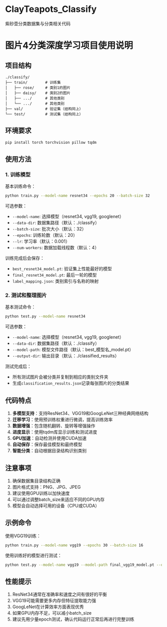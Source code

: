 # ClayTeapots_Classify
紫砂壶分类数据集与分类相关代码
# 图片4分类深度学习项目使用说明

## 项目结构

```
./classify/
├── train/        # 训练集
│   ├── rose/     # 类别1的图片
│   ├── daisy/    # 类别2的图片
│   ├── .../      # 其他类别
│   └── .../      # 其他类别
├── val/          # 验证集（结构同上）
└── test/         # 测试集（结构同上）
```

## 环境要求

```bash
pip install torch torchvision pillow tqdm
```

## 使用方法

### 1. 训练模型

基本训练命令：
```bash
python train.py --model-name resnet34 --epochs 20 --batch-size 32
```

可选参数：
- `--model-name`: 选择模型（resnet34, vgg19, googlenet）
- `--data-dir`: 数据集路径（默认：./classify）
- `--batch-size`: 批次大小（默认：32）
- `--epochs`: 训练轮数（默认：20）
- `--lr`: 学习率（默认：0.001）
- `--num-workers`: 数据加载线程数（默认：4）

训练完成后会保存：
- `best_resnet34_model.pt`: 验证集上性能最好的模型
- `final_resnet34_model.pt`: 最后一轮的模型
- `label_mapping.json`: 类别索引与名称的映射

### 2. 测试和整理图片

基本测试命令：
```bash
python test.py --model-name resnet34
```

可选参数：
- `--model-name`: 选择模型（resnet34, vgg19, googlenet）
- `--data-dir`: 数据集路径（默认：./classify）
- `--model-path`: 模型文件路径（默认：best_模型名_model.pt）
- `--output-dir`: 输出目录（默认：./classified_results）

测试完成后：
- 所有测试图片会被分类并复制到相应的类别文件夹
- 生成`classification_results.json`记录每张图片的分类结果

## 代码特点

1. **多模型支持**：支持ResNet34、VGG19和GoogLeNet三种经典网络结构
2. **迁移学习**：使用预训练权重进行微调，提高训练效率
3. **数据增强**：包含随机翻转、旋转等增强操作
4. **进度显示**：使用tqdm库显示训练和测试进度
5. **GPU加速**：自动检测并使用CUDA加速
6. **自动保存**：保存最佳模型和最终模型
7. **智能分类**：自动根据目录结构识别类别

## 注意事项

1. 确保数据集目录结构正确
2. 图片格式支持：PNG、JPG、JPEG
3. 建议使用GPU训练以加快速度
4. 可以通过调整batch_size来适应不同的GPU内存
5. 模型会自动选择可用的设备（CPU或CUDA）

## 示例命令

使用VGG19训练：
```bash
python train.py --model-name vgg19 --epochs 30 --batch-size 16
```

使用训练好的模型进行测试：
```bash
python test.py --model-name vgg19 --model-path final_vgg19_model.pt --output-dir ./vgg19_results
```

## 性能提示

1. ResNet34通常在准确率和速度之间有很好的平衡
2. VGG19可能需要更多内存但特征提取能力强
3. GoogLeNet在计算效率方面表现优秀
4. 如果GPU内存不足，可以减小batch_size
5. 建议先用少量epoch测试，确认代码运行正常后再进行完整训练
